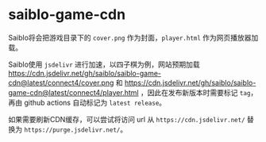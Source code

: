 # saiblo-game-cdn

Saiblo将会把游戏目录下的 `cover.png` 作为封面，`player.html` 作为网页播放器加载。

Saiblo使用 `jsdelivr` 进行加速，以四子棋为例，网站预期加载 https://cdn.jsdelivr.net/gh/saiblo/saiblo-game-cdn@latest/connect4/cover.png 和 https://cdn.jsdelivr.net/gh/saiblo/saiblo-game-cdn@latest/connect4/player.html ，因此在发布新版本时需要标记 `tag`，再由 github actions 自动标记为 `latest release`。

如果需要刷新CDN缓存，可以尝试将访问 url 从 `https://cdn.jsdelivr.net/` 替换为  `https://purge.jsdelivr.net/`。
